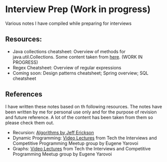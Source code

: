 # Interview Prep (Work in progress)
Various notes I have compiled while preparing for interviews

## Resources:
   - Java collections cheatsheet: Overview of methods for java.util.Collections. Some content taken from [here](https://courses.cs.washington.edu/courses/cse143/17su/exams/final/cheat_sheet.pdf). (WORK IN PROGRESS)
   - Regex Cheatsheet: Overview of regular expressions
   - Coming soon: Design patterns cheatsheet; Spring overview; SQL cheatsheet

## References

I have written these notes based on th following resources. The notes have been written by me for personal use only and for the purpose of revision and future reference. A lot of the content has been taken from them so please check them out.

- Recursion: [Algorithms by Jeff Erickson](http://jeffe.cs.illinois.edu/teaching/algorithms/)
- Dynamic Programming: [Video Lectures](https://www.youtube.com/channel/UCDHkPnEcrEf3B9-isB4jXIw/featured) from Tech the Interviews and Competitive Programming Meetup group by Eugene Yarovoi
- Graphs: [Video Lectures](https://www.youtube.com/channel/UCDHkPnEcrEf3B9-isB4jXIw/featured) from Tech the Interviews and Competitive Programming Meetup group by Eugene Yarovoi
